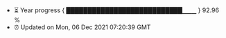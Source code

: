 - ⏳ Year progress { ███████████████████████████▁▁▁ } 92.96 %
- ⏰ Updated on Mon, 06 Dec 2021 07:20:39 GMT

